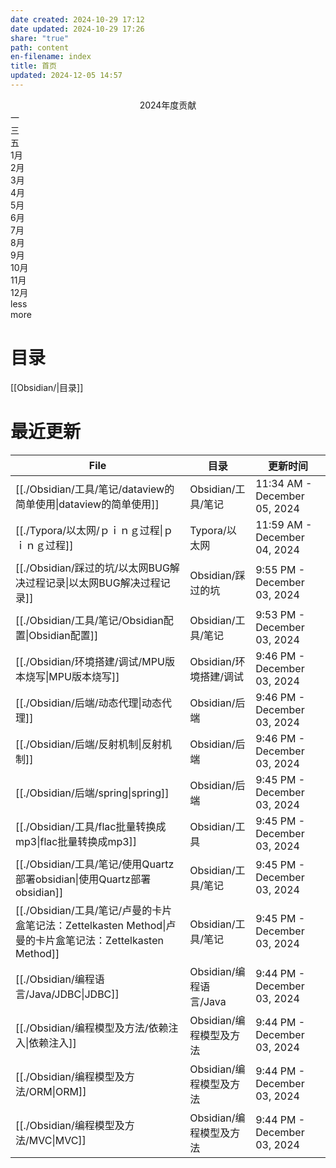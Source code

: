 ```yaml
---
date created: 2024-10-29 17:12
date updated: 2024-10-29 17:26
share: "true"
path: content
en-filename: index
title: 首页
updated: 2024-12-05 14:57
---
```


<div class="contribution-graph"><div class="main"><div class="title" style="font-size: 14px; text-align: center;">2024年度贡献</div><div class="charts default"><div class="column"><div class="cell week-indicator"></div><div class="cell week-indicator">一</div><div class="cell week-indicator"></div><div class="cell week-indicator">三</div><div class="cell week-indicator"></div><div class="cell week-indicator">五</div><div class="cell week-indicator"></div></div><div class="column"><div class="cell"></div><div class="month-indicator" aria-label="0 contributions on 2024-1.">1月</div><div class="cell empty" data-year="2024" data-month="0" data-date="2024-01-01"></div><div class="cell empty" data-year="2024" data-month="0" data-date="2024-01-02"></div><div class="cell empty" data-year="2024" data-month="0" data-date="2024-01-03"></div><div class="cell empty" data-year="2024" data-month="0" data-date="2024-01-04"></div><div class="cell empty" data-year="2024" data-month="0" data-date="2024-01-05"></div><div class="cell empty" data-year="2024" data-month="0" data-date="2024-01-06"></div></div><div class="column"><div class="cell empty" data-year="2024" data-month="0" data-date="2024-01-07"></div><div class="cell empty" data-year="2024" data-month="0" data-date="2024-01-08"></div><div class="cell empty" data-year="2024" data-month="0" data-date="2024-01-09"></div><div class="cell empty" data-year="2024" data-month="0" data-date="2024-01-10"></div><div class="cell empty" data-year="2024" data-month="0" data-date="2024-01-11"></div><div class="cell empty" data-year="2024" data-month="0" data-date="2024-01-12"></div><div class="cell empty" data-year="2024" data-month="0" data-date="2024-01-13"></div></div><div class="column"><div class="cell empty" data-year="2024" data-month="0" data-date="2024-01-14"></div><div class="cell empty" data-year="2024" data-month="0" data-date="2024-01-15"></div><div class="cell empty" data-year="2024" data-month="0" data-date="2024-01-16"></div><div class="cell empty" data-year="2024" data-month="0" data-date="2024-01-17"></div><div class="cell empty" data-year="2024" data-month="0" data-date="2024-01-18"></div><div class="cell empty" data-year="2024" data-month="0" data-date="2024-01-19"></div><div class="cell empty" data-year="2024" data-month="0" data-date="2024-01-20"></div></div><div class="column"><div class="cell empty" data-year="2024" data-month="0" data-date="2024-01-21"></div><div class="cell empty" data-year="2024" data-month="0" data-date="2024-01-22"></div><div class="cell empty" data-year="2024" data-month="0" data-date="2024-01-23"></div><div class="cell empty" data-year="2024" data-month="0" data-date="2024-01-24"></div><div class="cell empty" data-year="2024" data-month="0" data-date="2024-01-25"></div><div class="cell empty" data-year="2024" data-month="0" data-date="2024-01-26"></div><div class="cell empty" data-year="2024" data-month="0" data-date="2024-01-27"></div></div><div class="column"><div class="cell empty" data-year="2024" data-month="0" data-date="2024-01-28"></div><div class="cell empty" data-year="2024" data-month="0" data-date="2024-01-29"></div><div class="cell empty" data-year="2024" data-month="0" data-date="2024-01-30"></div><div class="cell empty" data-year="2024" data-month="0" data-date="2024-01-31"></div><div class="month-indicator" aria-label="0 contributions on 2024-2.">2月</div><div class="cell empty" data-year="2024" data-month="1" data-date="2024-02-01"></div><div class="cell empty" data-year="2024" data-month="1" data-date="2024-02-02"></div><div class="cell empty" data-year="2024" data-month="1" data-date="2024-02-03"></div></div><div class="column"><div class="cell empty" data-year="2024" data-month="1" data-date="2024-02-04"></div><div class="cell empty" data-year="2024" data-month="1" data-date="2024-02-05"></div><div class="cell empty" data-year="2024" data-month="1" data-date="2024-02-06"></div><div class="cell empty" data-year="2024" data-month="1" data-date="2024-02-07"></div><div class="cell empty" data-year="2024" data-month="1" data-date="2024-02-08"></div><div class="cell empty" data-year="2024" data-month="1" data-date="2024-02-09"></div><div class="cell empty" data-year="2024" data-month="1" data-date="2024-02-10"></div></div><div class="column"><div class="cell empty" data-year="2024" data-month="1" data-date="2024-02-11"></div><div class="cell empty" data-year="2024" data-month="1" data-date="2024-02-12"></div><div class="cell empty" data-year="2024" data-month="1" data-date="2024-02-13"></div><div class="cell empty" data-year="2024" data-month="1" data-date="2024-02-14"></div><div class="cell empty" data-year="2024" data-month="1" data-date="2024-02-15"></div><div class="cell empty" data-year="2024" data-month="1" data-date="2024-02-16"></div><div class="cell empty" data-year="2024" data-month="1" data-date="2024-02-17"></div></div><div class="column"><div class="cell empty" data-year="2024" data-month="1" data-date="2024-02-18"></div><div class="cell empty" data-year="2024" data-month="1" data-date="2024-02-19"></div><div class="cell empty" data-year="2024" data-month="1" data-date="2024-02-20"></div><div class="cell empty" data-year="2024" data-month="1" data-date="2024-02-21"></div><div class="cell empty" data-year="2024" data-month="1" data-date="2024-02-22"></div><div class="cell empty" data-year="2024" data-month="1" data-date="2024-02-23"></div><div class="cell empty" data-year="2024" data-month="1" data-date="2024-02-24"></div></div><div class="column"><div class="cell empty" data-year="2024" data-month="1" data-date="2024-02-25"></div><div class="cell empty" data-year="2024" data-month="1" data-date="2024-02-26"></div><div class="cell empty" data-year="2024" data-month="1" data-date="2024-02-27"></div><div class="cell empty" data-year="2024" data-month="1" data-date="2024-02-28"></div><div class="cell empty" data-year="2024" data-month="1" data-date="2024-02-29"></div><div class="month-indicator" aria-label="311 contributions on 2024-3.">3月</div><div class="cell empty" data-year="2024" data-month="2" data-date="2024-03-01"></div><div class="cell empty" data-year="2024" data-month="2" data-date="2024-03-02"></div></div><div class="column"><div class="cell empty" data-year="2024" data-month="2" data-date="2024-03-03"></div><div class="cell empty" data-year="2024" data-month="2" data-date="2024-03-04"></div><div class="cell empty" data-year="2024" data-month="2" data-date="2024-03-05"></div><div class="cell empty" data-year="2024" data-month="2" data-date="2024-03-06"></div><div class="cell empty" data-year="2024" data-month="2" data-date="2024-03-07"></div><div class="cell empty" data-year="2024" data-month="2" data-date="2024-03-08"></div><div class="cell empty" data-year="2024" data-month="2" data-date="2024-03-09"></div></div><div class="column"><div class="cell empty" data-year="2024" data-month="2" data-date="2024-03-10"></div><div class="cell empty" data-year="2024" data-month="2" data-date="2024-03-11"></div><div class="cell empty" data-year="2024" data-month="2" data-date="2024-03-12"></div><div class="cell empty" data-year="2024" data-month="2" data-date="2024-03-13"></div><div class="cell empty" data-year="2024" data-month="2" data-date="2024-03-14"></div><div class="cell empty" data-year="2024" data-month="2" data-date="2024-03-15"></div><div class="cell empty" data-year="2024" data-month="2" data-date="2024-03-16"></div></div><div class="column"><div class="cell empty" data-year="2024" data-month="2" data-date="2024-03-17"></div><div class="cell" data-year="2024" data-month="2" data-date="2024-03-18" aria-label="278 contributions on 2024-03-18." style="background-color: rgb(183, 93, 19);"></div><div class="cell" data-year="2024" data-month="2" data-date="2024-03-19" aria-label="9 contributions on 2024-03-19." style="background-color: rgb(230, 168, 117);"></div><div class="cell" data-year="2024" data-month="2" data-date="2024-03-20" aria-label="5 contributions on 2024-03-20." style="background-color: rgb(230, 168, 117);"></div><div class="cell" data-year="2024" data-month="2" data-date="2024-03-21" aria-label="11 contributions on 2024-03-21." style="background-color: rgb(217, 125, 49);"></div><div class="cell" data-year="2024" data-month="2" data-date="2024-03-22" aria-label="2 contributions on 2024-03-22." style="background-color: rgb(241, 208, 180);"></div><div class="cell empty" data-year="2024" data-month="2" data-date="2024-03-23"></div></div><div class="column"><div class="cell" data-year="2024" data-month="2" data-date="2024-03-24" aria-label="1 contributions on 2024-03-24." style="background-color: rgb(241, 208, 180);"></div><div class="cell" data-year="2024" data-month="2" data-date="2024-03-25" aria-label="2 contributions on 2024-03-25." style="background-color: rgb(241, 208, 180);"></div><div class="cell empty" data-year="2024" data-month="2" data-date="2024-03-26"></div><div class="cell" data-year="2024" data-month="2" data-date="2024-03-27" aria-label="3 contributions on 2024-03-27." style="background-color: rgb(230, 168, 117);"></div><div class="cell empty" data-year="2024" data-month="2" data-date="2024-03-28"></div><div class="cell empty" data-year="2024" data-month="2" data-date="2024-03-29"></div><div class="cell empty" data-year="2024" data-month="2" data-date="2024-03-30"></div></div><div class="column"><div class="cell empty" data-year="2024" data-month="2" data-date="2024-03-31"></div><div class="month-indicator" aria-label="39 contributions on 2024-4.">4月</div><div class="cell" data-year="2024" data-month="3" data-date="2024-04-01" aria-label="2 contributions on 2024-04-01." style="background-color: rgb(241, 208, 180);"></div><div class="cell" data-year="2024" data-month="3" data-date="2024-04-02" aria-label="10 contributions on 2024-04-02." style="background-color: rgb(217, 125, 49);"></div><div class="cell" data-year="2024" data-month="3" data-date="2024-04-03" aria-label="1 contributions on 2024-04-03." style="background-color: rgb(241, 208, 180);"></div><div class="cell empty" data-year="2024" data-month="3" data-date="2024-04-04"></div><div class="cell empty" data-year="2024" data-month="3" data-date="2024-04-05"></div><div class="cell empty" data-year="2024" data-month="3" data-date="2024-04-06"></div></div><div class="column"><div class="cell" data-year="2024" data-month="3" data-date="2024-04-07" aria-label="2 contributions on 2024-04-07." style="background-color: rgb(241, 208, 180);"></div><div class="cell" data-year="2024" data-month="3" data-date="2024-04-08" aria-label="2 contributions on 2024-04-08." style="background-color: rgb(241, 208, 180);"></div><div class="cell" data-year="2024" data-month="3" data-date="2024-04-09" aria-label="1 contributions on 2024-04-09." style="background-color: rgb(241, 208, 180);"></div><div class="cell" data-year="2024" data-month="3" data-date="2024-04-10" aria-label="2 contributions on 2024-04-10." style="background-color: rgb(241, 208, 180);"></div><div class="cell" data-year="2024" data-month="3" data-date="2024-04-11" aria-label="1 contributions on 2024-04-11." style="background-color: rgb(241, 208, 180);"></div><div class="cell" data-year="2024" data-month="3" data-date="2024-04-12" aria-label="3 contributions on 2024-04-12." style="background-color: rgb(230, 168, 117);"></div><div class="cell empty" data-year="2024" data-month="3" data-date="2024-04-13"></div></div><div class="column"><div class="cell empty" data-year="2024" data-month="3" data-date="2024-04-14"></div><div class="cell empty" data-year="2024" data-month="3" data-date="2024-04-15"></div><div class="cell" data-year="2024" data-month="3" data-date="2024-04-16" aria-label="1 contributions on 2024-04-16." style="background-color: rgb(241, 208, 180);"></div><div class="cell empty" data-year="2024" data-month="3" data-date="2024-04-17"></div><div class="cell empty" data-year="2024" data-month="3" data-date="2024-04-18"></div><div class="cell empty" data-year="2024" data-month="3" data-date="2024-04-19"></div><div class="cell empty" data-year="2024" data-month="3" data-date="2024-04-20"></div></div><div class="column"><div class="cell empty" data-year="2024" data-month="3" data-date="2024-04-21"></div><div class="cell empty" data-year="2024" data-month="3" data-date="2024-04-22"></div><div class="cell empty" data-year="2024" data-month="3" data-date="2024-04-23"></div><div class="cell" data-year="2024" data-month="3" data-date="2024-04-24" aria-label="8 contributions on 2024-04-24." style="background-color: rgb(230, 168, 117);"></div><div class="cell" data-year="2024" data-month="3" data-date="2024-04-25" aria-label="5 contributions on 2024-04-25." style="background-color: rgb(230, 168, 117);"></div><div class="cell empty" data-year="2024" data-month="3" data-date="2024-04-26"></div><div class="cell empty" data-year="2024" data-month="3" data-date="2024-04-27"></div></div><div class="column"><div class="cell empty" data-year="2024" data-month="3" data-date="2024-04-28"></div><div class="cell" data-year="2024" data-month="3" data-date="2024-04-29" aria-label="1 contributions on 2024-04-29." style="background-color: rgb(241, 208, 180);"></div><div class="cell empty" data-year="2024" data-month="3" data-date="2024-04-30"></div><div class="month-indicator" aria-label="13 contributions on 2024-5.">5月</div><div class="cell empty" data-year="2024" data-month="4" data-date="2024-05-01"></div><div class="cell empty" data-year="2024" data-month="4" data-date="2024-05-02"></div><div class="cell empty" data-year="2024" data-month="4" data-date="2024-05-03"></div><div class="cell empty" data-year="2024" data-month="4" data-date="2024-05-04"></div></div><div class="column"><div class="cell empty" data-year="2024" data-month="4" data-date="2024-05-05"></div><div class="cell empty" data-year="2024" data-month="4" data-date="2024-05-06"></div><div class="cell" data-year="2024" data-month="4" data-date="2024-05-07" aria-label="1 contributions on 2024-05-07." style="background-color: rgb(241, 208, 180);"></div><div class="cell" data-year="2024" data-month="4" data-date="2024-05-08" aria-label="1 contributions on 2024-05-08." style="background-color: rgb(241, 208, 180);"></div><div class="cell empty" data-year="2024" data-month="4" data-date="2024-05-09"></div><div class="cell empty" data-year="2024" data-month="4" data-date="2024-05-10"></div><div class="cell empty" data-year="2024" data-month="4" data-date="2024-05-11"></div></div><div class="column"><div class="cell empty" data-year="2024" data-month="4" data-date="2024-05-12"></div><div class="cell empty" data-year="2024" data-month="4" data-date="2024-05-13"></div><div class="cell empty" data-year="2024" data-month="4" data-date="2024-05-14"></div><div class="cell empty" data-year="2024" data-month="4" data-date="2024-05-15"></div><div class="cell empty" data-year="2024" data-month="4" data-date="2024-05-16"></div><div class="cell" data-year="2024" data-month="4" data-date="2024-05-17" aria-label="2 contributions on 2024-05-17." style="background-color: rgb(241, 208, 180);"></div><div class="cell empty" data-year="2024" data-month="4" data-date="2024-05-18"></div></div><div class="column"><div class="cell empty" data-year="2024" data-month="4" data-date="2024-05-19"></div><div class="cell empty" data-year="2024" data-month="4" data-date="2024-05-20"></div><div class="cell" data-year="2024" data-month="4" data-date="2024-05-21" aria-label="1 contributions on 2024-05-21." style="background-color: rgb(241, 208, 180);"></div><div class="cell" data-year="2024" data-month="4" data-date="2024-05-22" aria-label="1 contributions on 2024-05-22." style="background-color: rgb(241, 208, 180);"></div><div class="cell empty" data-year="2024" data-month="4" data-date="2024-05-23"></div><div class="cell empty" data-year="2024" data-month="4" data-date="2024-05-24"></div><div class="cell empty" data-year="2024" data-month="4" data-date="2024-05-25"></div></div><div class="column"><div class="cell empty" data-year="2024" data-month="4" data-date="2024-05-26"></div><div class="cell" data-year="2024" data-month="4" data-date="2024-05-27" aria-label="1 contributions on 2024-05-27." style="background-color: rgb(241, 208, 180);"></div><div class="cell" data-year="2024" data-month="4" data-date="2024-05-28" aria-label="4 contributions on 2024-05-28." style="background-color: rgb(230, 168, 117);"></div><div class="cell empty" data-year="2024" data-month="4" data-date="2024-05-29"></div><div class="cell" data-year="2024" data-month="4" data-date="2024-05-30" aria-label="2 contributions on 2024-05-30." style="background-color: rgb(241, 208, 180);"></div><div class="cell empty" data-year="2024" data-month="4" data-date="2024-05-31"></div><div class="month-indicator" aria-label="31 contributions on 2024-6.">6月</div><div class="cell empty" data-year="2024" data-month="5" data-date="2024-06-01"></div></div><div class="column"><div class="cell empty" data-year="2024" data-month="5" data-date="2024-06-02"></div><div class="cell" data-year="2024" data-month="5" data-date="2024-06-03" aria-label="3 contributions on 2024-06-03." style="background-color: rgb(230, 168, 117);"></div><div class="cell" data-year="2024" data-month="5" data-date="2024-06-04" aria-label="1 contributions on 2024-06-04." style="background-color: rgb(241, 208, 180);"></div><div class="cell empty" data-year="2024" data-month="5" data-date="2024-06-05"></div><div class="cell empty" data-year="2024" data-month="5" data-date="2024-06-06"></div><div class="cell empty" data-year="2024" data-month="5" data-date="2024-06-07"></div><div class="cell empty" data-year="2024" data-month="5" data-date="2024-06-08"></div></div><div class="column"><div class="cell empty" data-year="2024" data-month="5" data-date="2024-06-09"></div><div class="cell empty" data-year="2024" data-month="5" data-date="2024-06-10"></div><div class="cell empty" data-year="2024" data-month="5" data-date="2024-06-11"></div><div class="cell" data-year="2024" data-month="5" data-date="2024-06-12" aria-label="5 contributions on 2024-06-12." style="background-color: rgb(230, 168, 117);"></div><div class="cell empty" data-year="2024" data-month="5" data-date="2024-06-13"></div><div class="cell" data-year="2024" data-month="5" data-date="2024-06-14" aria-label="1 contributions on 2024-06-14." style="background-color: rgb(241, 208, 180);"></div><div class="cell empty" data-year="2024" data-month="5" data-date="2024-06-15"></div></div><div class="column"><div class="cell empty" data-year="2024" data-month="5" data-date="2024-06-16"></div><div class="cell" data-year="2024" data-month="5" data-date="2024-06-17" aria-label="2 contributions on 2024-06-17." style="background-color: rgb(241, 208, 180);"></div><div class="cell empty" data-year="2024" data-month="5" data-date="2024-06-18"></div><div class="cell" data-year="2024" data-month="5" data-date="2024-06-19" aria-label="9 contributions on 2024-06-19." style="background-color: rgb(230, 168, 117);"></div><div class="cell" data-year="2024" data-month="5" data-date="2024-06-20" aria-label="3 contributions on 2024-06-20." style="background-color: rgb(230, 168, 117);"></div><div class="cell empty" data-year="2024" data-month="5" data-date="2024-06-21"></div><div class="cell empty" data-year="2024" data-month="5" data-date="2024-06-22"></div></div><div class="column"><div class="cell empty" data-year="2024" data-month="5" data-date="2024-06-23"></div><div class="cell" data-year="2024" data-month="5" data-date="2024-06-24" aria-label="1 contributions on 2024-06-24." style="background-color: rgb(241, 208, 180);"></div><div class="cell" data-year="2024" data-month="5" data-date="2024-06-25" aria-label="2 contributions on 2024-06-25." style="background-color: rgb(241, 208, 180);"></div><div class="cell empty" data-year="2024" data-month="5" data-date="2024-06-26"></div><div class="cell empty" data-year="2024" data-month="5" data-date="2024-06-27"></div><div class="cell" data-year="2024" data-month="5" data-date="2024-06-28" aria-label="4 contributions on 2024-06-28." style="background-color: rgb(230, 168, 117);"></div><div class="cell empty" data-year="2024" data-month="5" data-date="2024-06-29"></div></div><div class="column"><div class="cell empty" data-year="2024" data-month="5" data-date="2024-06-30"></div><div class="month-indicator" aria-label="36 contributions on 2024-7.">7月</div><div class="cell empty" data-year="2024" data-month="6" data-date="2024-07-01"></div><div class="cell empty" data-year="2024" data-month="6" data-date="2024-07-02"></div><div class="cell" data-year="2024" data-month="6" data-date="2024-07-03" aria-label="2 contributions on 2024-07-03." style="background-color: rgb(241, 208, 180);"></div><div class="cell" data-year="2024" data-month="6" data-date="2024-07-04" aria-label="2 contributions on 2024-07-04." style="background-color: rgb(241, 208, 180);"></div><div class="cell" data-year="2024" data-month="6" data-date="2024-07-05" aria-label="2 contributions on 2024-07-05." style="background-color: rgb(241, 208, 180);"></div><div class="cell empty" data-year="2024" data-month="6" data-date="2024-07-06"></div></div><div class="column"><div class="cell empty" data-year="2024" data-month="6" data-date="2024-07-07"></div><div class="cell" data-year="2024" data-month="6" data-date="2024-07-08" aria-label="6 contributions on 2024-07-08." style="background-color: rgb(230, 168, 117);"></div><div class="cell empty" data-year="2024" data-month="6" data-date="2024-07-09"></div><div class="cell" data-year="2024" data-month="6" data-date="2024-07-10" aria-label="3 contributions on 2024-07-10." style="background-color: rgb(230, 168, 117);"></div><div class="cell" data-year="2024" data-month="6" data-date="2024-07-11" aria-label="5 contributions on 2024-07-11." style="background-color: rgb(230, 168, 117);"></div><div class="cell" data-year="2024" data-month="6" data-date="2024-07-12" aria-label="1 contributions on 2024-07-12." style="background-color: rgb(241, 208, 180);"></div><div class="cell empty" data-year="2024" data-month="6" data-date="2024-07-13"></div></div><div class="column"><div class="cell empty" data-year="2024" data-month="6" data-date="2024-07-14"></div><div class="cell" data-year="2024" data-month="6" data-date="2024-07-15" aria-label="3 contributions on 2024-07-15." style="background-color: rgb(230, 168, 117);"></div><div class="cell empty" data-year="2024" data-month="6" data-date="2024-07-16"></div><div class="cell empty" data-year="2024" data-month="6" data-date="2024-07-17"></div><div class="cell" data-year="2024" data-month="6" data-date="2024-07-18" aria-label="1 contributions on 2024-07-18." style="background-color: rgb(241, 208, 180);"></div><div class="cell" data-year="2024" data-month="6" data-date="2024-07-19" aria-label="1 contributions on 2024-07-19." style="background-color: rgb(241, 208, 180);"></div><div class="cell empty" data-year="2024" data-month="6" data-date="2024-07-20"></div></div><div class="column"><div class="cell empty" data-year="2024" data-month="6" data-date="2024-07-21"></div><div class="cell" data-year="2024" data-month="6" data-date="2024-07-22" aria-label="3 contributions on 2024-07-22." style="background-color: rgb(230, 168, 117);"></div><div class="cell" data-year="2024" data-month="6" data-date="2024-07-23" aria-label="1 contributions on 2024-07-23." style="background-color: rgb(241, 208, 180);"></div><div class="cell empty" data-year="2024" data-month="6" data-date="2024-07-24"></div><div class="cell empty" data-year="2024" data-month="6" data-date="2024-07-25"></div><div class="cell empty" data-year="2024" data-month="6" data-date="2024-07-26"></div><div class="cell empty" data-year="2024" data-month="6" data-date="2024-07-27"></div></div><div class="column"><div class="cell empty" data-year="2024" data-month="6" data-date="2024-07-28"></div><div class="cell" data-year="2024" data-month="6" data-date="2024-07-29" aria-label="2 contributions on 2024-07-29." style="background-color: rgb(241, 208, 180);"></div><div class="cell" data-year="2024" data-month="6" data-date="2024-07-30" aria-label="3 contributions on 2024-07-30." style="background-color: rgb(230, 168, 117);"></div><div class="cell" data-year="2024" data-month="6" data-date="2024-07-31" aria-label="1 contributions on 2024-07-31." style="background-color: rgb(241, 208, 180);"></div><div class="month-indicator" aria-label="19 contributions on 2024-8.">8月</div><div class="cell" data-year="2024" data-month="7" data-date="2024-08-01" aria-label="1 contributions on 2024-08-01." style="background-color: rgb(241, 208, 180);"></div><div class="cell" data-year="2024" data-month="7" data-date="2024-08-02" aria-label="1 contributions on 2024-08-02." style="background-color: rgb(241, 208, 180);"></div><div class="cell empty" data-year="2024" data-month="7" data-date="2024-08-03"></div></div><div class="column"><div class="cell empty" data-year="2024" data-month="7" data-date="2024-08-04"></div><div class="cell" data-year="2024" data-month="7" data-date="2024-08-05" aria-label="1 contributions on 2024-08-05." style="background-color: rgb(241, 208, 180);"></div><div class="cell" data-year="2024" data-month="7" data-date="2024-08-06" aria-label="4 contributions on 2024-08-06." style="background-color: rgb(230, 168, 117);"></div><div class="cell empty" data-year="2024" data-month="7" data-date="2024-08-07"></div><div class="cell" data-year="2024" data-month="7" data-date="2024-08-08" aria-label="1 contributions on 2024-08-08." style="background-color: rgb(241, 208, 180);"></div><div class="cell empty" data-year="2024" data-month="7" data-date="2024-08-09"></div><div class="cell empty" data-year="2024" data-month="7" data-date="2024-08-10"></div></div><div class="column"><div class="cell empty" data-year="2024" data-month="7" data-date="2024-08-11"></div><div class="cell" data-year="2024" data-month="7" data-date="2024-08-12" aria-label="2 contributions on 2024-08-12." style="background-color: rgb(241, 208, 180);"></div><div class="cell" data-year="2024" data-month="7" data-date="2024-08-13" aria-label="1 contributions on 2024-08-13." style="background-color: rgb(241, 208, 180);"></div><div class="cell" data-year="2024" data-month="7" data-date="2024-08-14" aria-label="2 contributions on 2024-08-14." style="background-color: rgb(241, 208, 180);"></div><div class="cell" data-year="2024" data-month="7" data-date="2024-08-15" aria-label="1 contributions on 2024-08-15." style="background-color: rgb(241, 208, 180);"></div><div class="cell" data-year="2024" data-month="7" data-date="2024-08-16" aria-label="1 contributions on 2024-08-16." style="background-color: rgb(241, 208, 180);"></div><div class="cell empty" data-year="2024" data-month="7" data-date="2024-08-17"></div></div><div class="column"><div class="cell empty" data-year="2024" data-month="7" data-date="2024-08-18"></div><div class="cell" data-year="2024" data-month="7" data-date="2024-08-19" aria-label="2 contributions on 2024-08-19." style="background-color: rgb(241, 208, 180);"></div><div class="cell" data-year="2024" data-month="7" data-date="2024-08-20" aria-label="2 contributions on 2024-08-20." style="background-color: rgb(241, 208, 180);"></div><div class="cell empty" data-year="2024" data-month="7" data-date="2024-08-21"></div><div class="cell empty" data-year="2024" data-month="7" data-date="2024-08-22"></div><div class="cell empty" data-year="2024" data-month="7" data-date="2024-08-23"></div><div class="cell empty" data-year="2024" data-month="7" data-date="2024-08-24"></div></div><div class="column"><div class="cell empty" data-year="2024" data-month="7" data-date="2024-08-25"></div><div class="cell empty" data-year="2024" data-month="7" data-date="2024-08-26"></div><div class="cell empty" data-year="2024" data-month="7" data-date="2024-08-27"></div><div class="cell empty" data-year="2024" data-month="7" data-date="2024-08-28"></div><div class="cell empty" data-year="2024" data-month="7" data-date="2024-08-29"></div><div class="cell empty" data-year="2024" data-month="7" data-date="2024-08-30"></div><div class="cell empty" data-year="2024" data-month="7" data-date="2024-08-31"></div></div><div class="column"><div class="month-indicator" aria-label="33 contributions on 2024-9.">9月</div><div class="cell empty" data-year="2024" data-month="8" data-date="2024-09-01"></div><div class="cell empty" data-year="2024" data-month="8" data-date="2024-09-02"></div><div class="cell" data-year="2024" data-month="8" data-date="2024-09-03" aria-label="1 contributions on 2024-09-03." style="background-color: rgb(241, 208, 180);"></div><div class="cell empty" data-year="2024" data-month="8" data-date="2024-09-04"></div><div class="cell empty" data-year="2024" data-month="8" data-date="2024-09-05"></div><div class="cell" data-year="2024" data-month="8" data-date="2024-09-06" aria-label="1 contributions on 2024-09-06." style="background-color: rgb(241, 208, 180);"></div><div class="cell empty" data-year="2024" data-month="8" data-date="2024-09-07"></div></div><div class="column"><div class="cell empty" data-year="2024" data-month="8" data-date="2024-09-08"></div><div class="cell empty" data-year="2024" data-month="8" data-date="2024-09-09"></div><div class="cell empty" data-year="2024" data-month="8" data-date="2024-09-10"></div><div class="cell empty" data-year="2024" data-month="8" data-date="2024-09-11"></div><div class="cell" data-year="2024" data-month="8" data-date="2024-09-12" aria-label="3 contributions on 2024-09-12." style="background-color: rgb(230, 168, 117);"></div><div class="cell empty" data-year="2024" data-month="8" data-date="2024-09-13"></div><div class="cell empty" data-year="2024" data-month="8" data-date="2024-09-14"></div></div><div class="column"><div class="cell empty" data-year="2024" data-month="8" data-date="2024-09-15"></div><div class="cell empty" data-year="2024" data-month="8" data-date="2024-09-16"></div><div class="cell empty" data-year="2024" data-month="8" data-date="2024-09-17"></div><div class="cell empty" data-year="2024" data-month="8" data-date="2024-09-18"></div><div class="cell empty" data-year="2024" data-month="8" data-date="2024-09-19"></div><div class="cell" data-year="2024" data-month="8" data-date="2024-09-20" aria-label="2 contributions on 2024-09-20." style="background-color: rgb(241, 208, 180);"></div><div class="cell empty" data-year="2024" data-month="8" data-date="2024-09-21"></div></div><div class="column"><div class="cell empty" data-year="2024" data-month="8" data-date="2024-09-22"></div><div class="cell" data-year="2024" data-month="8" data-date="2024-09-23" aria-label="2 contributions on 2024-09-23." style="background-color: rgb(241, 208, 180);"></div><div class="cell" data-year="2024" data-month="8" data-date="2024-09-24" aria-label="2 contributions on 2024-09-24." style="background-color: rgb(241, 208, 180);"></div><div class="cell" data-year="2024" data-month="8" data-date="2024-09-25" aria-label="6 contributions on 2024-09-25." style="background-color: rgb(230, 168, 117);"></div><div class="cell" data-year="2024" data-month="8" data-date="2024-09-26" aria-label="8 contributions on 2024-09-26." style="background-color: rgb(230, 168, 117);"></div><div class="cell" data-year="2024" data-month="8" data-date="2024-09-27" aria-label="2 contributions on 2024-09-27." style="background-color: rgb(241, 208, 180);"></div><div class="cell" data-year="2024" data-month="8" data-date="2024-09-28" aria-label="6 contributions on 2024-09-28." style="background-color: rgb(230, 168, 117);"></div></div><div class="column"><div class="cell empty" data-year="2024" data-month="8" data-date="2024-09-29"></div><div class="cell empty" data-year="2024" data-month="8" data-date="2024-09-30"></div><div class="month-indicator" aria-label="23 contributions on 2024-10.">10月</div><div class="cell empty" data-year="2024" data-month="9" data-date="2024-10-01"></div><div class="cell empty" data-year="2024" data-month="9" data-date="2024-10-02"></div><div class="cell empty" data-year="2024" data-month="9" data-date="2024-10-03"></div><div class="cell empty" data-year="2024" data-month="9" data-date="2024-10-04"></div><div class="cell empty" data-year="2024" data-month="9" data-date="2024-10-05"></div></div><div class="column"><div class="cell empty" data-year="2024" data-month="9" data-date="2024-10-06"></div><div class="cell empty" data-year="2024" data-month="9" data-date="2024-10-07"></div><div class="cell" data-year="2024" data-month="9" data-date="2024-10-08" aria-label="1 contributions on 2024-10-08." style="background-color: rgb(241, 208, 180);"></div><div class="cell" data-year="2024" data-month="9" data-date="2024-10-09" aria-label="1 contributions on 2024-10-09." style="background-color: rgb(241, 208, 180);"></div><div class="cell" data-year="2024" data-month="9" data-date="2024-10-10" aria-label="2 contributions on 2024-10-10." style="background-color: rgb(241, 208, 180);"></div><div class="cell" data-year="2024" data-month="9" data-date="2024-10-11" aria-label="7 contributions on 2024-10-11." style="background-color: rgb(230, 168, 117);"></div><div class="cell empty" data-year="2024" data-month="9" data-date="2024-10-12"></div></div><div class="column"><div class="cell empty" data-year="2024" data-month="9" data-date="2024-10-13"></div><div class="cell empty" data-year="2024" data-month="9" data-date="2024-10-14"></div><div class="cell empty" data-year="2024" data-month="9" data-date="2024-10-15"></div><div class="cell empty" data-year="2024" data-month="9" data-date="2024-10-16"></div><div class="cell empty" data-year="2024" data-month="9" data-date="2024-10-17"></div><div class="cell empty" data-year="2024" data-month="9" data-date="2024-10-18"></div><div class="cell empty" data-year="2024" data-month="9" data-date="2024-10-19"></div></div><div class="column"><div class="cell empty" data-year="2024" data-month="9" data-date="2024-10-20"></div><div class="cell empty" data-year="2024" data-month="9" data-date="2024-10-21"></div><div class="cell empty" data-year="2024" data-month="9" data-date="2024-10-22"></div><div class="cell empty" data-year="2024" data-month="9" data-date="2024-10-23"></div><div class="cell empty" data-year="2024" data-month="9" data-date="2024-10-24"></div><div class="cell" data-year="2024" data-month="9" data-date="2024-10-25" aria-label="1 contributions on 2024-10-25." style="background-color: rgb(241, 208, 180);"></div><div class="cell empty" data-year="2024" data-month="9" data-date="2024-10-26"></div></div><div class="column"><div class="cell empty" data-year="2024" data-month="9" data-date="2024-10-27"></div><div class="cell" data-year="2024" data-month="9" data-date="2024-10-28" aria-label="2 contributions on 2024-10-28." style="background-color: rgb(241, 208, 180);"></div><div class="cell" data-year="2024" data-month="9" data-date="2024-10-29" aria-label="3 contributions on 2024-10-29." style="background-color: rgb(230, 168, 117);"></div><div class="cell" data-year="2024" data-month="9" data-date="2024-10-30" aria-label="1 contributions on 2024-10-30." style="background-color: rgb(241, 208, 180);"></div><div class="cell" data-year="2024" data-month="9" data-date="2024-10-31" aria-label="5 contributions on 2024-10-31." style="background-color: rgb(230, 168, 117);"></div><div class="month-indicator" aria-label="26 contributions on 2024-11.">11月</div><div class="cell" data-year="2024" data-month="10" data-date="2024-11-01" aria-label="5 contributions on 2024-11-01." style="background-color: rgb(230, 168, 117);"></div><div class="cell empty" data-year="2024" data-month="10" data-date="2024-11-02"></div></div><div class="column"><div class="cell empty" data-year="2024" data-month="10" data-date="2024-11-03"></div><div class="cell" data-year="2024" data-month="10" data-date="2024-11-04" aria-label="2 contributions on 2024-11-04." style="background-color: rgb(241, 208, 180);"></div><div class="cell" data-year="2024" data-month="10" data-date="2024-11-05" aria-label="2 contributions on 2024-11-05." style="background-color: rgb(241, 208, 180);"></div><div class="cell empty" data-year="2024" data-month="10" data-date="2024-11-06"></div><div class="cell empty" data-year="2024" data-month="10" data-date="2024-11-07"></div><div class="cell empty" data-year="2024" data-month="10" data-date="2024-11-08"></div><div class="cell empty" data-year="2024" data-month="10" data-date="2024-11-09"></div></div><div class="column"><div class="cell empty" data-year="2024" data-month="10" data-date="2024-11-10"></div><div class="cell" data-year="2024" data-month="10" data-date="2024-11-11" aria-label="1 contributions on 2024-11-11." style="background-color: rgb(241, 208, 180);"></div><div class="cell" data-year="2024" data-month="10" data-date="2024-11-12" aria-label="1 contributions on 2024-11-12." style="background-color: rgb(241, 208, 180);"></div><div class="cell empty" data-year="2024" data-month="10" data-date="2024-11-13"></div><div class="cell empty" data-year="2024" data-month="10" data-date="2024-11-14"></div><div class="cell empty" data-year="2024" data-month="10" data-date="2024-11-15"></div><div class="cell empty" data-year="2024" data-month="10" data-date="2024-11-16"></div></div><div class="column"><div class="cell empty" data-year="2024" data-month="10" data-date="2024-11-17"></div><div class="cell" data-year="2024" data-month="10" data-date="2024-11-18" aria-label="1 contributions on 2024-11-18." style="background-color: rgb(241, 208, 180);"></div><div class="cell" data-year="2024" data-month="10" data-date="2024-11-19" aria-label="1 contributions on 2024-11-19." style="background-color: rgb(241, 208, 180);"></div><div class="cell" data-year="2024" data-month="10" data-date="2024-11-20" aria-label="3 contributions on 2024-11-20." style="background-color: rgb(230, 168, 117);"></div><div class="cell empty" data-year="2024" data-month="10" data-date="2024-11-21"></div><div class="cell empty" data-year="2024" data-month="10" data-date="2024-11-22"></div><div class="cell empty" data-year="2024" data-month="10" data-date="2024-11-23"></div></div><div class="column"><div class="cell empty" data-year="2024" data-month="10" data-date="2024-11-24"></div><div class="cell" data-year="2024" data-month="10" data-date="2024-11-25" aria-label="1 contributions on 2024-11-25." style="background-color: rgb(241, 208, 180);"></div><div class="cell empty" data-year="2024" data-month="10" data-date="2024-11-26"></div><div class="cell" data-year="2024" data-month="10" data-date="2024-11-27" aria-label="3 contributions on 2024-11-27." style="background-color: rgb(230, 168, 117);"></div><div class="cell" data-year="2024" data-month="10" data-date="2024-11-28" aria-label="4 contributions on 2024-11-28." style="background-color: rgb(230, 168, 117);"></div><div class="cell" data-year="2024" data-month="10" data-date="2024-11-29" aria-label="2 contributions on 2024-11-29." style="background-color: rgb(241, 208, 180);"></div><div class="cell empty" data-year="2024" data-month="10" data-date="2024-11-30"></div></div><div class="column"><div class="month-indicator" aria-label="4 contributions on 2024-12.">12月</div><div class="cell empty" data-year="2024" data-month="11" data-date="2024-12-01"></div><div class="cell" data-year="2024" data-month="11" data-date="2024-12-02" aria-label="1 contributions on 2024-12-02." style="background-color: rgb(241, 208, 180);"></div><div class="cell empty" data-year="2024" data-month="11" data-date="2024-12-03"></div><div class="cell" data-year="2024" data-month="11" data-date="2024-12-04" aria-label="1 contributions on 2024-12-04." style="background-color: rgb(241, 208, 180);"></div><div class="cell" data-year="2024" data-month="11" data-date="2024-12-05" aria-label="2 contributions on 2024-12-05." style="background-color: rgb(241, 208, 180);"></div><div class="cell empty" data-year="2024" data-month="11" data-date="2024-12-06"></div><div class="cell empty" data-year="2024" data-month="11" data-date="2024-12-07"></div></div><div class="column"><div class="cell empty" data-year="2024" data-month="11" data-date="2024-12-08"></div><div class="cell empty" data-year="2024" data-month="11" data-date="2024-12-09"></div><div class="cell empty" data-year="2024" data-month="11" data-date="2024-12-10"></div><div class="cell empty" data-year="2024" data-month="11" data-date="2024-12-11"></div><div class="cell empty" data-year="2024" data-month="11" data-date="2024-12-12"></div><div class="cell empty" data-year="2024" data-month="11" data-date="2024-12-13"></div><div class="cell empty" data-year="2024" data-month="11" data-date="2024-12-14"></div></div><div class="column"><div class="cell empty" data-year="2024" data-month="11" data-date="2024-12-15"></div><div class="cell empty" data-year="2024" data-month="11" data-date="2024-12-16"></div><div class="cell empty" data-year="2024" data-month="11" data-date="2024-12-17"></div><div class="cell empty" data-year="2024" data-month="11" data-date="2024-12-18"></div><div class="cell empty" data-year="2024" data-month="11" data-date="2024-12-19"></div><div class="cell empty" data-year="2024" data-month="11" data-date="2024-12-20"></div><div class="cell empty" data-year="2024" data-month="11" data-date="2024-12-21"></div></div><div class="column"><div class="cell empty" data-year="2024" data-month="11" data-date="2024-12-22"></div><div class="cell empty" data-year="2024" data-month="11" data-date="2024-12-23"></div><div class="cell empty" data-year="2024" data-month="11" data-date="2024-12-24"></div><div class="cell empty" data-year="2024" data-month="11" data-date="2024-12-25"></div><div class="cell empty" data-year="2024" data-month="11" data-date="2024-12-26"></div><div class="cell empty" data-year="2024" data-month="11" data-date="2024-12-27"></div><div class="cell empty" data-year="2024" data-month="11" data-date="2024-12-28"></div></div><div class="column"><div class="cell empty" data-year="2024" data-month="11" data-date="2024-12-29"></div><div class="cell empty" data-year="2024" data-month="11" data-date="2024-12-30"></div></div></div><div class="cell-rule-indicator-container"><div class="cell text">less</div><div class="cell" aria-label="1 ≤ contributions ＜ 3" style="background-color: rgb(241, 208, 180);"></div><div class="cell" aria-label="3 ≤ contributions ＜ 10" style="background-color: rgb(230, 168, 117);"></div><div class="cell" aria-label="10 ≤ contributions ＜ 50" style="background-color: rgb(217, 125, 49);"></div><div class="cell" aria-label="50 ≤ contributions ＜ 999" style="background-color: rgb(183, 93, 19);"></div><div class="cell text">more</div></div><div class="activity-container"></div></div></div>

# 目录

[[Obsidian/|目录]]

# 最近更新

| File                                                                               | 目录                 | 更新时间                         |
| ---------------------------------------------------------------------------------- | ------------------ | ---------------------------- |
| [[./Obsidian/工具/笔记/dataview的简单使用\|dataview的简单使用]]                                 | Obsidian/工具/笔记     | 11:34 AM - December 05, 2024 |
| [[./Typora/以太网/ｐｉｎｇ过程\|ｐｉｎｇ过程]]                                                   | Typora/以太网         | 11:59 AM - December 04, 2024 |
| [[./Obsidian/踩过的坑/以太网BUG解决过程记录\|以太网BUG解决过程记录]]                                    | Obsidian/踩过的坑      | 9:55 PM - December 03, 2024  |
| [[./Obsidian/工具/笔记/Obsidian配置\|Obsidian配置]]                                       | Obsidian/工具/笔记     | 9:53 PM - December 03, 2024  |
| [[./Obsidian/环境搭建/调试/MPU版本烧写\|MPU版本烧写]]                                           | Obsidian/环境搭建/调试   | 9:46 PM - December 03, 2024  |
| [[./Obsidian/后端/动态代理\|动态代理]]                                                      | Obsidian/后端        | 9:46 PM - December 03, 2024  |
| [[./Obsidian/后端/反射机制\|反射机制]]                                                      | Obsidian/后端        | 9:46 PM - December 03, 2024  |
| [[./Obsidian/后端/spring\|spring]]                                                  | Obsidian/后端        | 9:45 PM - December 03, 2024  |
| [[./Obsidian/工具/flac批量转换成mp3\|flac批量转换成mp3]]                                      | Obsidian/工具        | 9:45 PM - December 03, 2024  |
| [[./Obsidian/工具/笔记/使用Quartz部署obsidian\|使用Quartz部署obsidian]]                       | Obsidian/工具/笔记     | 9:45 PM - December 03, 2024  |
| [[./Obsidian/工具/笔记/卢曼的卡片盒笔记法：Zettelkasten Method\|卢曼的卡片盒笔记法：Zettelkasten Method]] | Obsidian/工具/笔记     | 9:45 PM - December 03, 2024  |
| [[./Obsidian/编程语言/Java/JDBC\|JDBC]]                                               | Obsidian/编程语言/Java | 9:44 PM - December 03, 2024  |
| [[./Obsidian/编程模型及方法/依赖注入\|依赖注入]]                                                 | Obsidian/编程模型及方法   | 9:44 PM - December 03, 2024  |
| [[./Obsidian/编程模型及方法/ORM\|ORM]]                                                   | Obsidian/编程模型及方法   | 9:44 PM - December 03, 2024  |
| [[./Obsidian/编程模型及方法/MVC\|MVC]]                                                   | Obsidian/编程模型及方法   | 9:44 PM - December 03, 2024  |

